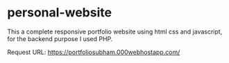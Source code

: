 # personal-website
This a complete responsive portfolio website using html css and javascript, for the backend purpose I used PHP.


Request URL: https://portfoliosubham.000webhostapp.com/
